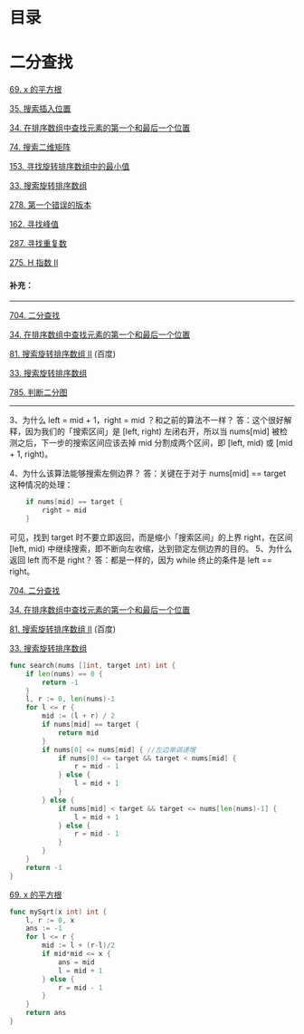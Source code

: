 # 目录
# 二分查找

[69. x 的平方根](https://leetcode-cn.com/problems/sqrtx/)

[35. 搜索插入位置](https://leetcode-cn.com/problems/search-insert-position/)

[34. 在排序数组中查找元素的第一个和最后一个位置](https://leetcode-cn.com/problems/find-first-and-last-position-of-element-in-sorted-array/)

[74. 搜索二维矩阵](https://leetcode-cn.com/problems/search-a-2d-matrix/)

[153. 寻找旋转排序数组中的最小值](https://leetcode-cn.com/problems/find-minimum-in-rotated-sorted-array/)

[33. 搜索旋转排序数组](https://leetcode-cn.com/problems/search-in-rotated-sorted-array/)

[278. 第一个错误的版本](https://leetcode-cn.com/problems/first-bad-version/)

[162. 寻找峰值](https://leetcode-cn.com/problems/find-peak-element/)

[287. 寻找重复数](https://leetcode-cn.com/problems/find-the-duplicate-number/)

[275. H 指数 II](https://leetcode-cn.com/problems/h-index-ii/)

#### 补充：
------
[704. 二分查找](https://leetcode-cn.com/problems/binary-search/)

[34. 在排序数组中查找元素的第一个和最后一个位置](https://leetcode-cn.com/problems/find-first-and-last-position-of-element-in-sorted-array/)

[81. 搜索旋转排序数组 II](https://leetcode-cn.com/problems/search-in-rotated-sorted-array-ii/) (百度)

[33. 搜索旋转排序数组](https://leetcode-cn.com/problems/search-in-rotated-sorted-array/)

[785. 判断二分图](https://leetcode-cn.com/problems/is-graph-bipartite/)




------

3、为什么 left = mid + 1，right = mid ？和之前的算法不一样？
答：这个很好解释，因为我们的「搜索区间」是 [left, right) 左闭右开，所以当 nums[mid] 被检测之后，下一步的搜索区间应该去掉 mid 分割成两个区间，即 [left, mid) 或 [mid + 1, right)。

4、为什么该算法能够搜索左侧边界？
答：关键在于对于 nums[mid] == target 这种情况的处理：
```go
    if nums[mid] == target {
		right = mid
	}     
```
可见，找到 target 时不要立即返回，而是缩小「搜索区间」的上界 right，在区间 [left, mid) 中继续搜索，即不断向左收缩，达到锁定左侧边界的目的。
5、为什么返回 left 而不是 right？
答：都是一样的，因为 while 终止的条件是 left == right。

[704. 二分查找](https://leetcode-cn.com/problems/binary-search/)

[34. 在排序数组中查找元素的第一个和最后一个位置](https://leetcode-cn.com/problems/find-first-and-last-position-of-element-in-sorted-array/)




[81. 搜索旋转排序数组 II](https://leetcode-cn.com/problems/search-in-rotated-sorted-array-ii/) (百度)



[33. 搜索旋转排序数组](https://leetcode-cn.com/problems/search-in-rotated-sorted-array/)

```go
func search(nums []int, target int) int {
	if len(nums) == 0 {
		return -1
	}
	l, r := 0, len(nums)-1
	for l <= r {
		mid := (l + r) / 2
		if nums[mid] == target {
			return mid
		}
		if nums[0] <= nums[mid] { //左边单调递增
			if nums[0] <= target && target < nums[mid] {
				r = mid - 1
			} else {
				l = mid + 1
			}
		} else {
			if nums[mid] < target && target <= nums[len(nums)-1] {
				l = mid + 1
			} else {
				r = mid - 1
			}
		}
	}
	return -1
}
```

[69. x 的平方根](https://leetcode-cn.com/problems/sqrtx/)

```go
func mySqrt(x int) int {
	l, r := 0, x
	ans := -1
	for l <= r {
		mid := l + (r-l)/2
		if mid*mid <= x {
			ans = mid
			l = mid + 1
		} else {
			r = mid - 1
		}
	}
	return ans
}
```
